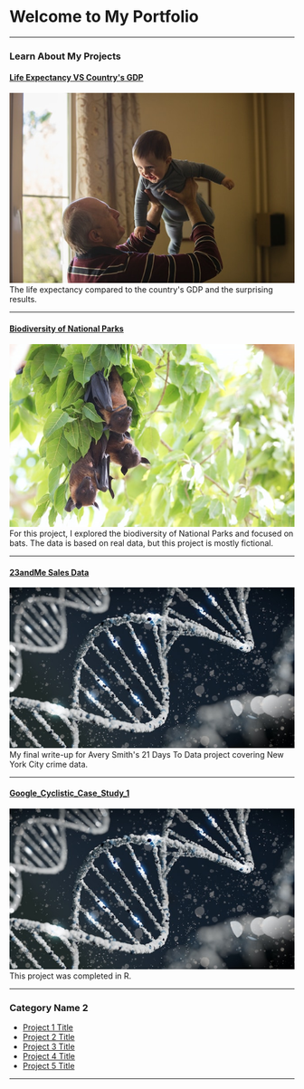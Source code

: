 # Welcome to My Portfolio

---

### Learn About My Projects

#### [Life Expectancy VS Country's GDP](https://github.com/JMas1913/Life_expectancy_and_gdp)
<img src="images/johnny-cohen-OxOxqLAWvE0-unsplash (1).jpg"/>
The life expectancy compared to the country's GDP and the surprising results.

---
#### [Biodiversity of National Parks](/biodiversity_national_parks)
<img src="images/hans-veth-Er7IsQ7cw-o-unsplash.jpg"/>
For this project, I explored the biodiversity of National Parks and focused on bats.
The data is based on real data, but this project is mostly fictional.

---
#### [23andMe Sales Data](https://github.com/JMas1913/Data_Project_23andMe/tree/main)
<img src="images/sangharsh-lohakare-Iy7QyzOs1bo-unsplash.jpg"/>
My final write-up for Avery Smith's 21 Days To Data project covering New York City crime data. 


---
#### [Google_Cyclistic_Case_Study_1](https://github.com/JMas1913/Google_Cyclistic_Case_Study_1)
<img src="images/sangharsh-lohakare-Iy7QyzOs1bo-unsplash.jpg"/>
This project was completed in R.

---

### Category Name 2

- [Project 1 Title](http://example.com/)
- [Project 2 Title](http://example.com/)
- [Project 3 Title](http://example.com/)
- [Project 4 Title](http://example.com/)
- [Project 5 Title](http://example.com/)

---






